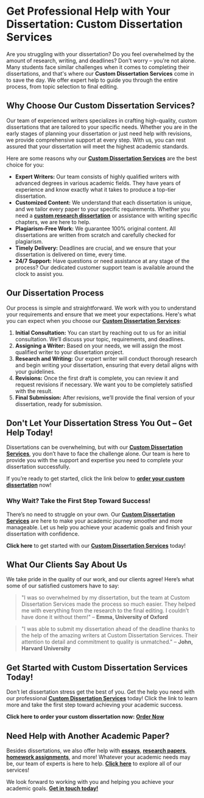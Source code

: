 # Get Professional Help with Your Dissertation: Custom Dissertation Services

Are you struggling with your dissertation? Do you feel overwhelmed by the amount of research, writing, and deadlines? Don't worry – you're not alone. Many students face similar challenges when it comes to completing their dissertations, and that's where our **Custom Dissertation Services** come in to save the day. We offer expert help to guide you through the entire process, from topic selection to final editing.

## Why Choose Our Custom Dissertation Services?

Our team of experienced writers specializes in crafting high-quality, custom dissertations that are tailored to your specific needs. Whether you are in the early stages of planning your dissertation or just need help with revisions, we provide comprehensive support at every step. With us, you can rest assured that your dissertation will meet the highest academic standards.

Here are some reasons why our [**Custom Dissertation Services**](https://tinyurl.com/topessay?keyword=custom+dissertation+services) are the best choice for you:

- **Expert Writers:** Our team consists of highly qualified writers with advanced degrees in various academic fields. They have years of experience and know exactly what it takes to produce a top-tier dissertation.
- **Customized Content:** We understand that each dissertation is unique, and we tailor every paper to your specific requirements. Whether you need a [**custom research dissertation**](https://tinyurl.com/topessay?keyword=custom+dissertation+services) or assistance with writing specific chapters, we are here to help.
- **Plagiarism-Free Work:** We guarantee 100% original content. All dissertations are written from scratch and carefully checked for plagiarism.
- **Timely Delivery:** Deadlines are crucial, and we ensure that your dissertation is delivered on time, every time.
- **24/7 Support:** Have questions or need assistance at any stage of the process? Our dedicated customer support team is available around the clock to assist you.

## Our Dissertation Process

Our process is simple and straightforward. We work with you to understand your requirements and ensure that we meet your expectations. Here's what you can expect when you choose our [**Custom Dissertation Services**](https://tinyurl.com/topessay?keyword=custom+dissertation+services):

1. **Initial Consultation:** You can start by reaching out to us for an initial consultation. We’ll discuss your topic, requirements, and deadlines.
2. **Assigning a Writer:** Based on your needs, we will assign the most qualified writer to your dissertation project.
3. **Research and Writing:** Our expert writer will conduct thorough research and begin writing your dissertation, ensuring that every detail aligns with your guidelines.
4. **Revisions:** Once the first draft is complete, you can review it and request revisions if necessary. We want you to be completely satisfied with the result.
5. **Final Submission:** After revisions, we’ll provide the final version of your dissertation, ready for submission.

## Don't Let Your Dissertation Stress You Out – Get Help Today!

Dissertations can be overwhelming, but with our [**Custom Dissertation Services**](https://tinyurl.com/topessay?keyword=custom+dissertation+services), you don’t have to face the challenge alone. Our team is here to provide you with the support and expertise you need to complete your dissertation successfully.

If you’re ready to get started, click the link below to [**order your custom dissertation**](https://tinyurl.com/topessay?keyword=custom+dissertation+services) now!

### Why Wait? Take the First Step Toward Success!

There’s no need to struggle on your own. Our [**Custom Dissertation Services**](https://tinyurl.com/topessay?keyword=custom+dissertation+services) are here to make your academic journey smoother and more manageable. Let us help you achieve your academic goals and finish your dissertation with confidence.

**Click here** to get started with our [**Custom Dissertation Services**](https://tinyurl.com/topessay?keyword=custom+dissertation+services) today!

## What Our Clients Say About Us

We take pride in the quality of our work, and our clients agree! Here’s what some of our satisfied customers have to say:

> "I was so overwhelmed by my dissertation, but the team at Custom Dissertation Services made the process so much easier. They helped me with everything from the research to the final editing. I couldn’t have done it without them!" – **Emma, University of Oxford**

> "I was able to submit my dissertation ahead of the deadline thanks to the help of the amazing writers at Custom Dissertation Services. Their attention to detail and commitment to quality is unmatched." – **John, Harvard University**

## Get Started with Custom Dissertation Services Today!

Don’t let dissertation stress get the best of you. Get the help you need with our professional [**Custom Dissertation Services**](https://tinyurl.com/topessay?keyword=custom+dissertation+services) today! Click the link to learn more and take the first step toward achieving your academic success.

**Click here to order your custom dissertation now:** [**Order Now**](https://tinyurl.com/topessay?keyword=custom+dissertation+services)

## Need Help with Another Academic Paper?

Besides dissertations, we also offer help with [**essays**](https://tinyurl.com/topessay?keyword=custom+dissertation+services), [**research papers**](https://tinyurl.com/topessay?keyword=custom+dissertation+services), [**homework assignments**](https://tinyurl.com/topessay?keyword=custom+dissertation+services), and more! Whatever your academic needs may be, our team of experts is here to help. [**Click here**](https://tinyurl.com/topessay?keyword=custom+dissertation+services) to explore all of our services!

We look forward to working with you and helping you achieve your academic goals. [**Get in touch today!**](https://tinyurl.com/topessay?keyword=custom+dissertation+services)
